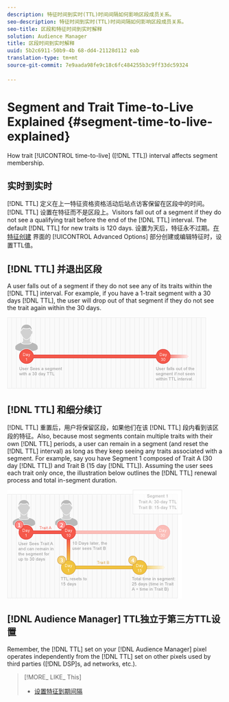 ```yaml
---
description: 特征时间到实时(TTL)时间间隔如何影响区段成员关系。
seo-description: 特征时间到实时(TTL)时间间隔如何影响区段成员关系。
seo-title: 区段和特征时间到实时解释
solution: Audience Manager
title: 区段时间到实时解释
uuid: 5b2c6911-50b9-4b 68-dd4-21128d112 eab
translation-type: tm+mt
source-git-commit: 7e9aada98fe9c18c6fc484255b3c9ff33dc59324

---
```



# Segment and Trait Time-to-Live Explained {#segment-time-to-live-explained}

How trait [!UICONTROL time-to-live] ([!DNL TTL]) interval affects segment membership.

<!-- segment-ttl-explained.xml -->

## 实时到实时

[!DNL TTL] 定义在上一特征资格资格活动后站点访客保留在区段中的时间。[!DNL TTL] 设置在特征而不是区段上。Visitors fall out of a segment if they do not see a qualifying trait before the end of the [!DNL TTL] interval. The default [!DNL TTL] for new traits is 120 days. 设置为天后，特征永不过期。[在特征创建](../../features/traits/create-onboarded-rule-based-traits.md#set-expiration-interval) 界面的 [!UICONTROL Advanced Options] 部分创建或编辑特征时，设置TTL值。

## [!DNL TTL] 并退出区段

A user falls out of a segment if they do not see any of its traits within the [!DNL TTL] interval. For example, if you have a 1-trait segment with a 30 days [!DNL TTL], the user will drop out of that segment if they do not see the trait again within the 30 days.

![](assets/ttl_1.png)

## [!DNL TTL] 和细分续订

[!DNL TTL] 重置后，用户将保留区段，如果他们在该 [!DNL TTL] 段内看到该区段的特征。Also, because most segments contain multiple traits with their own [!DNL TTL] periods, a user can remain in a segment (and reset the [!DNL TTL] interval) as long as they keep seeing any traits associated with a segment. For example, say you have Segment 1 composed of Trait A (30 day [!DNL TTL]) and Trait B (15 day [!DNL TTL]). Assuming the user sees each trait only once, the illustration below outlines the [!DNL TTL] renewal process and total in-segment duration.

![](assets/ttl_2.png)

## [!DNL Audience Manager] TTL独立于第三方TTL设置

Remember, the [!DNL TTL] set on your [!DNL Audience Manager] pixel operates independently from the [!DNL TTL] set on other pixels used by third parties ([!DNL DSP]s, ad networks, etc.).

>[!MORE_ LIKE_ This]
>
>* [设置特征到期间隔](../../features/traits/create-onboarded-rule-based-traits.md#set-expiration-interval)

